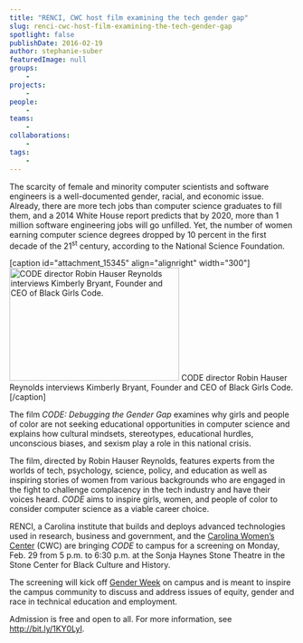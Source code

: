```yaml
---
title: "RENCI, CWC host film examining the tech gender gap"
slug: renci-cwc-host-film-examining-the-tech-gender-gap
spotlight: false
publishDate: 2016-02-19
author: stephanie-suber
featuredImage: null
groups:
    - 
projects:
    - 
people:
    - 
teams: 
    - 
collaborations:
    - 
tags:
    - 
---
```

The scarcity of female and minority computer scientists and software engineers is a well-documented gender, racial, and economic issue. Already, there are more tech jobs than computer science graduates to fill them, and a 2014 White House report predicts that by 2020, more than 1 million software engineering jobs will go unfilled. Yet, the number of women earning computer science degrees dropped by 10 percent in the first decade of the 21<sup>st</sup> century, according to the National Science Foundation.

[caption id="attachment_15345" align="alignright" width="300"]<a href="http://renci.org/wp-content/uploads/2016/02/Robin-and-Kimberly-Bryant-BGC.jpg" rel="attachment wp-att-15345"><img class="size-medium wp-image-15345" src="http://renci.org/wp-content/uploads/2016/02/Robin-and-Kimberly-Bryant-BGC-300x200.jpg" alt="CODE director Robin Hauser Reynolds interviews Kimberly Bryant, Founder and CEO of Black Girls Code." width="300" height="200" /></a> CODE director Robin Hauser Reynolds interviews Kimberly Bryant, Founder and CEO of Black Girls Code.[/caption]

The film <em>CODE: Debugging the Gender Gap</em> examines why girls and people of color are not seeking educational opportunities in computer science and explains how cultural mindsets, stereotypes, educational hurdles, unconscious biases, and sexism play a role in this national crisis.

<!--more-->

The film, directed by Robin Hauser Reynolds, features experts from the worlds of tech, psychology, science, policy, and education as well as inspiring stories of women from various backgrounds who are engaged in the fight to challenge complacency in the tech industry and have their voices heard. <em>CODE </em>aims to inspire girls, women, and people of color to consider computer science as a viable career choice.

RENCI, a Carolina institute that builds and deploys advanced technologies used in research, business and government, and the <a href="http://womenscenter.unc.edu/" target="_blank">Carolina Women’s Center</a> (CWC) are bringing <em>CODE</em> to campus for a screening on Monday, Feb. 29 from 5 p.m. to 6:30 p.m. at the Sonja Haynes Stone Theatre in the Stone Center for Black Culture and History.

The screening will kick off <a href="http://womenscenter.unc.edu/events/gender-week/" target="_blank">Gender Week</a> on campus and is meant to inspire the campus community to discuss and address issues of equity, gender and race in technical education and employment.

Admission is free and open to all. For more information, see http://bit.ly/1KY0LyI.
